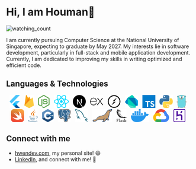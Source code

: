 # Hi, I am Houman👋

<p align="left"> 
    <img src="https://komarev.com/ghpvc/?username=hwennnn&label=Profile%20views&color=0e75b6&style=flat" alt="watching_count" />
</p>

<p> 
I am currently pursuing Computer Science at the National University of Singapore, expecting to graduate by May 2027. My interests lie in software development, particularly in full-stack and mobile application development. Currently, I am dedicated to improving my skills in writing optimized and efficient code.

</p>

## Languages & Technologies

<p align="center">
<a href="https://flutter.dev" title="Flutter"><img src="assets/flutter.svg" height="35" width="auto" /></a>  
&nbsp;
<a href="https://firebase.google.com/" title="Firebase"><img src="assets/firebase.svg" height="35" width="auto" /></a>
&nbsp;
<a href="https://nodejs.org/en/" title="Node.js"><img src="assets/nodejs-icon.svg" height="35" width="auto" /></a>
&nbsp;
<a href="https://reactjs.org" title="React"><img src="assets/react.svg" height="35" width="auto" /></a>
&nbsp;
<a href="https://nextjs.org/" title="Next.js"><img src="assets/nextjs-icon.svg" height="35" width="auto" /></a>
&nbsp;
<a href="https://expressjs.com/" title="Express.js"><img src="assets/expressjs-icon.svg" height="35" width="auto" /></a>
&nbsp;
<a href="https://socket.io/" title="Socket.io"><img src="assets/socket.io.svg" height="35" width="auto" /></a>
&nbsp;
<a href="https://dart.dev/" title="Dart"><img src="assets/dart.svg" height="35" width="auto" /></a>
&nbsp;
<a href="https://www.typescriptlang.org/" title="Typescript"><img src="assets/typescript-icon.svg" height="35" width="auto" /></a>
&nbsp;
<a href="https://www.python.org/" title="Python"><img src="assets/python.svg" height="35" width="auto" /></a>
&nbsp;
<a href="https://go.dev/" title="Go"><img src="assets/gopher.svg" height="35" width="auto" /></a>
&nbsp;
<a href="https://developer.apple.com/swift/" title="Swift"><img src="assets/swift.svg" height="35" width="auto" /></a>
&nbsp;
<a href="https://www.java.com/en/" title="Java"><img src="assets/java.svg" height="35" width="auto" /></a>
&nbsp;
<a href="https://www.cplusplus.com/doc/tutorial/" title="C++"><img src="assets/c-plusplus.svg" height="35" width="auto" /></a>
&nbsp;
<a href="https://www.postgresql.org/" title="PostgreSQL"><img src="assets/postgresql.svg" height="35" width="auto" /></a>
&nbsp;
<a href="https://www.mysql.com/" title="MySQL"><img src="assets/mysql-icon.svg" height="35" width="auto" /></a>
&nbsp;
<a href="https://mariadb.org/" title="MariaDB"><img src="assets/mariadb-icon.svg" height="35" width="auto" /></a>
&nbsp;
<a href="https://flask.palletsprojects.com/en/2.1.x/" title="Flask"><img src="assets/flask.svg" height="35" width="auto" /></a>
&nbsp;
<a href="https://www.docker.com" title="Docker"><img src="assets/docker-icon.svg" height="35" width="auto" /></a>
&nbsp;
<a href="https://cloud.google.com/" title="GCP"><img src="assets/google-cloud.svg" height="35" width="auto" /></a>
&nbsp;
<a href="https://www.heroku.com/" title="Heroku"><img src="assets/heroku-icon.svg" height="35" width="auto" /></a>
&nbsp;

</p>

## Connect with me

- [hwendev.com](https://www.hwendev.com/), my personal site! 😄
- [LinkedIn](https://linkedin.com/in/houmanwai), and connect with me! 💼

